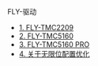 FLY-驱动

* [1. FLY-TMC2209](/board/fly_tmc/2209.md)
* [2. FLY-TMC5160](/board/fly_tmc/5160.md)
* [3. FLY-TMC5160 PRO](/board/fly_tmc/5160PRO.md)
* [4. 关于无限位配置优化](/board/fly_tmc/cfg.md)

